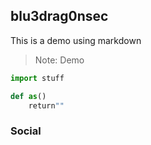 ## blu3drag0nsec

This is a demo using markdown
> Note: Demo

```python
import stuff

def as()
    return""
```


### Social

<script src="https://tryhackme.com/badge/140786"></script>

<script src="https://www.hackthebox.eu/badge/376084"></script>